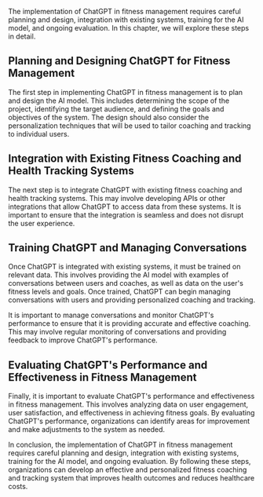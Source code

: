 
The implementation of ChatGPT in fitness management requires careful planning and design, integration with existing systems, training for the AI model, and ongoing evaluation. In this chapter, we will explore these steps in detail.

Planning and Designing ChatGPT for Fitness Management
-----------------------------------------------------

The first step in implementing ChatGPT in fitness management is to plan and design the AI model. This includes determining the scope of the project, identifying the target audience, and defining the goals and objectives of the system. The design should also consider the personalization techniques that will be used to tailor coaching and tracking to individual users.

Integration with Existing Fitness Coaching and Health Tracking Systems
----------------------------------------------------------------------

The next step is to integrate ChatGPT with existing fitness coaching and health tracking systems. This may involve developing APIs or other integrations that allow ChatGPT to access data from these systems. It is important to ensure that the integration is seamless and does not disrupt the user experience.

Training ChatGPT and Managing Conversations
-------------------------------------------

Once ChatGPT is integrated with existing systems, it must be trained on relevant data. This involves providing the AI model with examples of conversations between users and coaches, as well as data on the user's fitness levels and goals. Once trained, ChatGPT can begin managing conversations with users and providing personalized coaching and tracking.

It is important to manage conversations and monitor ChatGPT's performance to ensure that it is providing accurate and effective coaching. This may involve regular monitoring of conversations and providing feedback to improve ChatGPT's performance.

Evaluating ChatGPT's Performance and Effectiveness in Fitness Management
------------------------------------------------------------------------

Finally, it is important to evaluate ChatGPT's performance and effectiveness in fitness management. This involves analyzing data on user engagement, user satisfaction, and effectiveness in achieving fitness goals. By evaluating ChatGPT's performance, organizations can identify areas for improvement and make adjustments to the system as needed.

In conclusion, the implementation of ChatGPT in fitness management requires careful planning and design, integration with existing systems, training for the AI model, and ongoing evaluation. By following these steps, organizations can develop an effective and personalized fitness coaching and tracking system that improves health outcomes and reduces healthcare costs.
